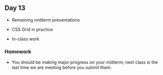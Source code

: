 ## Day 13

* Remaining midterm presentations

* CSS Grid in practice

* In-class work

### Homework

* You should be making major progress on your midterm; next class is the last time we are meeting before you submit them.
